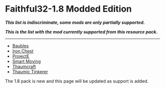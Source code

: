 Faithful32-1.8 Modded Edition
=================
**_This list is indiscriminate, some mods are only partially supported._**

**_This is the list with the mod currently supported from this resource pack._**
_________________

- [Baubles](http://www.minecraftforum.net/forums/mapping-and-modding/minecraft-mods/1294623-baubles-1-1-1-0-updated-2015-3-2)
- [Iron Chest](http://minecraft.curseforge.com/projects/iron-chests)
- [ProjectE](http://minecraft.curseforge.com/mc-mods/226410-projecte)
- [Smart Moving](http://www.minecraftforum.net/forums/mapping-and-modding/minecraft-mods/1274224-smart-moving)
- [Thaumcraft](http://www.minecraftforum.net/forums/mapping-and-modding/minecraft-mods/1292130-thaumcraft-5-0-2-updated-2015-11-3)
- [Thaumic Tinkerer](http://minecraft.curseforge.com/projects/thaumic-tinkerer)

The 1.8 pack is new and this page will be updated as support is added.